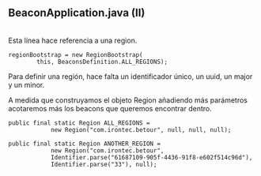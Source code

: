 ## BeaconApplication.java (II)
<br />
Esta línea hace referencia a una region.

```
regionBootstrap = new RegionBootstrap(
        this, BeaconsDefinition.ALL_REGIONS);
```

Para definir una región, hace falta un identificador único, un uuid, un major y un minor.

A medida que construyamos el objeto Region añadiendo más parámetros acotaremos más los beacons que queremos encontrar dentro.

```
public final static Region ALL_REGIONS =
            new Region("com.irontec.betour", null, null, null);

public final static Region ANOTHER_REGION =
            new Region("com.irontec.betour", 
            Identifier.parse("61687109-905f-4436-91f8-e602f514c96d"),
            Identifier.parse("33"), null);
```